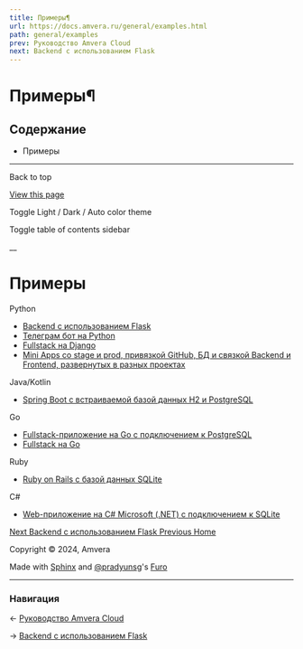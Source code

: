 ```yaml
---
title: Примеры¶
url: https://docs.amvera.ru/general/examples.html
path: general/examples
prev: Руководство Amvera Cloud
next: Backend с использованием Flask
---
```


# Примеры¶

## Содержание

- Примеры

---

Back to top

[ View this page ](<../_sources/general/examples.rst.txt> "View this page")

Toggle Light / Dark / Auto color theme

Toggle table of contents sidebar

__

# Примеры

Python
* [Backend с использованием Flask](examples/python-flask.md)
* [Телеграм бот на Python](examples/python-tgbot.md)
* [Fullstack на Django](examples/python-django.md)
* [Mini Apps со stage и prod, привязкой GitHub, БД и связкой Backend и Frontend, развернутых в разных проектах](examples/miniappex.md)

Java/Kotlin
* [Spring Boot с встраиваемой базой данных H2 и PostgreSQL](examples/java-springboot.md)

Go
* [Fullstack-приложение на Go c подключением к PostgreSQL](examples/go-postgresql.md)
* [Fullstack на Go](examples/go_full.md)

Ruby
* [Ruby on Rails c базой данных SQLite](examples/Ruby-SQLite.md)

С#
* [Web-приложение на C# Microsoft (.NET) с подключением к SQLite](examples/NET-SQLite.md)

[ Next Backend с использованием Flask ](examples/python-flask.md) [ Previous Home ](../index.md)

Copyright © 2024, Amvera 

Made with [Sphinx](<https://www.sphinx-doc.org/>) and [@pradyunsg](<https://pradyunsg.me>)'s [Furo](<https://github.com/pradyunsg/furo>)


---

### Навигация

← [Руководство Amvera Cloud](index.md)

→ [Backend с использованием Flask](examples/python-flask.md)
